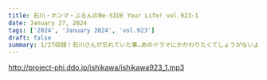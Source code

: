 ```yaml
---
title: 石川・ホンマ・ぶるんのBe-SIDE Your Life! vol.923-1
date: January 27, 2024
tags: ['2024', 'January 2024', 'vol.923']
draft: false
summary: 1/27収録！石川さんが忘れていた事…あのドラマにかかわりたくてしょうがないようです。
---
```


http://project-phi.ddo.jp/ishikawa/ishikawa923_1.mp3